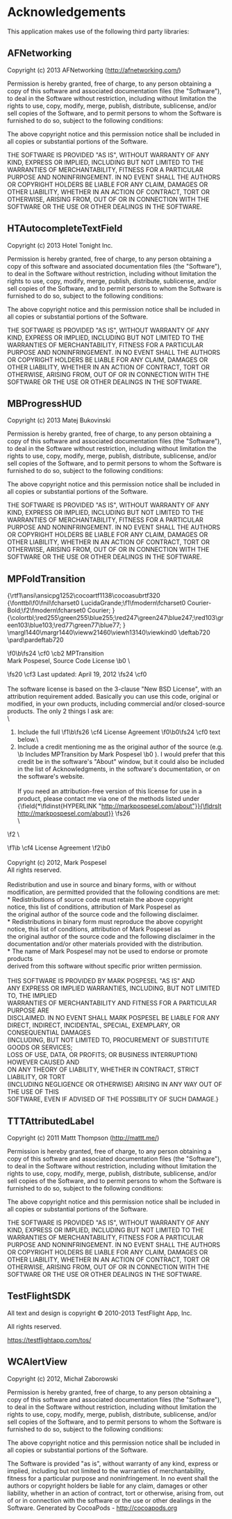 # Acknowledgements
This application makes use of the following third party libraries:

## AFNetworking

Copyright (c) 2013 AFNetworking (http://afnetworking.com/)

Permission is hereby granted, free of charge, to any person obtaining a copy
of this software and associated documentation files (the "Software"), to deal
in the Software without restriction, including without limitation the rights
to use, copy, modify, merge, publish, distribute, sublicense, and/or sell
copies of the Software, and to permit persons to whom the Software is
furnished to do so, subject to the following conditions:

The above copyright notice and this permission notice shall be included in
all copies or substantial portions of the Software.

THE SOFTWARE IS PROVIDED "AS IS", WITHOUT WARRANTY OF ANY KIND, EXPRESS OR
IMPLIED, INCLUDING BUT NOT LIMITED TO THE WARRANTIES OF MERCHANTABILITY,
FITNESS FOR A PARTICULAR PURPOSE AND NONINFRINGEMENT. IN NO EVENT SHALL THE
AUTHORS OR COPYRIGHT HOLDERS BE LIABLE FOR ANY CLAIM, DAMAGES OR OTHER
LIABILITY, WHETHER IN AN ACTION OF CONTRACT, TORT OR OTHERWISE, ARISING FROM,
OUT OF OR IN CONNECTION WITH THE SOFTWARE OR THE USE OR OTHER DEALINGS IN
THE SOFTWARE.


## HTAutocompleteTextField

Copyright (c) 2013 Hotel Tonight Inc.

Permission is hereby granted, free of charge, to any person obtaining a copy of this software and associated documentation files (the "Software"), to deal in the Software without restriction, including without limitation the rights to use, copy, modify, merge, publish, distribute, sublicense, and/or sell copies of the Software, and to permit persons to whom the Software is furnished to do so, subject to the following conditions:

The above copyright notice and this permission notice shall be included in all copies or substantial portions of the Software.

THE SOFTWARE IS PROVIDED "AS IS", WITHOUT WARRANTY OF ANY KIND, EXPRESS OR IMPLIED, INCLUDING BUT NOT LIMITED TO THE WARRANTIES OF MERCHANTABILITY, FITNESS FOR A PARTICULAR PURPOSE AND NONINFRINGEMENT. IN NO EVENT SHALL THE AUTHORS OR COPYRIGHT HOLDERS BE LIABLE FOR ANY CLAIM, DAMAGES OR OTHER LIABILITY, WHETHER IN AN ACTION OF CONTRACT, TORT OR OTHERWISE, ARISING FROM, OUT OF OR IN CONNECTION WITH THE SOFTWARE OR THE USE OR OTHER DEALINGS IN THE SOFTWARE.


## MBProgressHUD

Copyright (c) 2013 Matej Bukovinski

Permission is hereby granted, free of charge, to any person obtaining a copy
of this software and associated documentation files (the "Software"), to deal
in the Software without restriction, including without limitation the rights
to use, copy, modify, merge, publish, distribute, sublicense, and/or sell
copies of the Software, and to permit persons to whom the Software is
furnished to do so, subject to the following conditions:

The above copyright notice and this permission notice shall be included in
all copies or substantial portions of the Software.

THE SOFTWARE IS PROVIDED "AS IS", WITHOUT WARRANTY OF ANY KIND, EXPRESS OR
IMPLIED, INCLUDING BUT NOT LIMITED TO THE WARRANTIES OF MERCHANTABILITY,
FITNESS FOR A PARTICULAR PURPOSE AND NONINFRINGEMENT. IN NO EVENT SHALL THE
AUTHORS OR COPYRIGHT HOLDERS BE LIABLE FOR ANY CLAIM, DAMAGES OR OTHER
LIABILITY, WHETHER IN AN ACTION OF CONTRACT, TORT OR OTHERWISE, ARISING FROM,
OUT OF OR IN CONNECTION WITH THE SOFTWARE OR THE USE OR OTHER DEALINGS IN
THE SOFTWARE.

## MPFoldTransition

{\rtf1\ansi\ansicpg1252\cocoartf1138\cocoasubrtf320
{\fonttbl\f0\fnil\fcharset0 LucidaGrande;\f1\fmodern\fcharset0 Courier-Bold;\f2\fmodern\fcharset0 Courier;
}
{\colortbl;\red255\green255\blue255;\red247\green247\blue247;\red103\green103\blue103;\red77\green77\blue77;
}
\margl1440\margr1440\vieww21460\viewh13140\viewkind0
\deftab720
\pard\pardeftab720

\f0\b\fs24 \cf0 \cb2 MPTransition\
Mark Pospesel, Source Code License
\b0 \

\fs20 \cf3 Last updated: April 19, 2012
\fs24 \cf0 \
\
The software license is based on the 3-clause "New BSD License", with an attribution requirement added.  Basically you can use this code, original or modified, in your own products, including commercial and/or closed-source products.  The only 2 things I ask are:\
\
1. Include the full 
\f1\b\fs26 \cf4 License Agreement
\f0\b0\fs24 \cf0  text below.\
2. Include a credit mentioning me as the original author of the source (e.g. 
\b Includes MPTransition by Mark Pospesel
\b0 ).  I would prefer that this credit be in the software's "About" window, but it could also be included in the list of Acknowledgments, in the software's documentation, or on the software's website.\
\
If you need an attribution-free version of this license for use in a product, please contact me via one of the methods listed under {\field{\*\fldinst{HYPERLINK "http://markpospesel.com/about"}}{\fldrslt http://markpospesel.com/about}}
\fs26 \
\

\f2 \

\f1\b \cf4 License Agreement
\f2\b0 \
\
Copyright (c) 2012, Mark Pospesel\
All rights reserved.\
\
Redistribution and use in source and binary forms, with or without\
modification, are permitted provided that the following conditions are met:\
    * Redistributions of source code must retain the above copyright\
      notice, this list of conditions, attribution of Mark Pospesel as \
      the original author of the source code and the following disclaimer.\
    * Redistributions in binary form must reproduce the above copyright\
      notice, this list of conditions, attribution of Mark Pospesel as \
      the original author of the source code and the following disclaimer in the\
      documentation and/or other materials provided with the distribution.\
    * The name of Mark Pospesel may not be used to endorse or promote products\
      derived from this software without specific prior written permission.\
\
THIS SOFTWARE IS PROVIDED BY MARK POSPESEL "AS IS" AND\
ANY EXPRESS OR IMPLIED WARRANTIES, INCLUDING, BUT NOT LIMITED TO, THE IMPLIED\
WARRANTIES OF MERCHANTABILITY AND FITNESS FOR A PARTICULAR PURPOSE ARE\
DISCLAIMED. IN NO EVENT SHALL MARK POSPESEL BE LIABLE FOR ANY\
DIRECT, INDIRECT, INCIDENTAL, SPECIAL, EXEMPLARY, OR CONSEQUENTIAL DAMAGES\
(INCLUDING, BUT NOT LIMITED TO, PROCUREMENT OF SUBSTITUTE GOODS OR SERVICES;\
LOSS OF USE, DATA, OR PROFITS; OR BUSINESS INTERRUPTION) HOWEVER CAUSED AND\
ON ANY THEORY OF LIABILITY, WHETHER IN CONTRACT, STRICT LIABILITY, OR TORT\
(INCLUDING NEGLIGENCE OR OTHERWISE) ARISING IN ANY WAY OUT OF THE USE OF THIS\
SOFTWARE, EVEN IF ADVISED OF THE POSSIBILITY OF SUCH DAMAGE.}

## TTTAttributedLabel

Copyright (c) 2011 Mattt Thompson (http://mattt.me/)

Permission is hereby granted, free of charge, to any person obtaining a copy
of this software and associated documentation files (the "Software"), to deal
in the Software without restriction, including without limitation the rights
to use, copy, modify, merge, publish, distribute, sublicense, and/or sell
copies of the Software, and to permit persons to whom the Software is
furnished to do so, subject to the following conditions:

The above copyright notice and this permission notice shall be included in
all copies or substantial portions of the Software.

THE SOFTWARE IS PROVIDED "AS IS", WITHOUT WARRANTY OF ANY KIND, EXPRESS OR
IMPLIED, INCLUDING BUT NOT LIMITED TO THE WARRANTIES OF MERCHANTABILITY,
FITNESS FOR A PARTICULAR PURPOSE AND NONINFRINGEMENT. IN NO EVENT SHALL THE
AUTHORS OR COPYRIGHT HOLDERS BE LIABLE FOR ANY CLAIM, DAMAGES OR OTHER
LIABILITY, WHETHER IN AN ACTION OF CONTRACT, TORT OR OTHERWISE, ARISING FROM,
OUT OF OR IN CONNECTION WITH THE SOFTWARE OR THE USE OR OTHER DEALINGS IN
THE SOFTWARE.


## TestFlightSDK

All text and design is copyright © 2010-2013 TestFlight App, Inc.

All rights reserved.

https://testflightapp.com/tos/


## WCAlertView

Copyright (c) 2012, Michał Zaborowski

Permission is hereby granted, free of charge, to any person obtaining a copy 
of this software and associated documentation files (the "Software"), to deal 
in the Software without restriction, including without limitation the rights 
to use, copy, modify, merge, publish, distribute, sublicense, and/or sell 
copies of the Software, and to permit persons to whom the Software is 
furnished to do so, subject to the following conditions:

The above copyright notice and this permission notice shall be included in 
all copies or substantial portions of the Software.

The Software is provided "as is", without warranty of any kind, express or 
implied, including but not limited to the warranties of merchantability, 
fitness for a particular purpose and noninfringement. In no event shall the 
authors or copyright holders be liable for any claim, damages or other 
liability, whether in an action of contract, tort or otherwise, arising from, 
out of or in connection with the software or the use or other dealings in 
the Software.
Generated by CocoaPods - http://cocoapods.org
